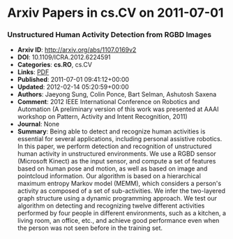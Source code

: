 # Arxiv Papers in cs.CV on 2011-07-01
### Unstructured Human Activity Detection from RGBD Images
- **Arxiv ID**: http://arxiv.org/abs/1107.0169v2
- **DOI**: 10.1109/ICRA.2012.6224591
- **Categories**: **cs.RO**, cs.CV
- **Links**: [PDF](http://arxiv.org/pdf/1107.0169v2)
- **Published**: 2011-07-01 09:41:12+00:00
- **Updated**: 2012-02-14 05:20:59+00:00
- **Authors**: Jaeyong Sung, Colin Ponce, Bart Selman, Ashutosh Saxena
- **Comment**: 2012 IEEE International Conference on Robotics and Automation (A
  preliminary version of this work was presented at AAAI workshop on Pattern,
  Activity and Intent Recognition, 2011)
- **Journal**: None
- **Summary**: Being able to detect and recognize human activities is essential for several applications, including personal assistive robotics. In this paper, we perform detection and recognition of unstructured human activity in unstructured environments. We use a RGBD sensor (Microsoft Kinect) as the input sensor, and compute a set of features based on human pose and motion, as well as based on image and pointcloud information. Our algorithm is based on a hierarchical maximum entropy Markov model (MEMM), which considers a person's activity as composed of a set of sub-activities. We infer the two-layered graph structure using a dynamic programming approach. We test our algorithm on detecting and recognizing twelve different activities performed by four people in different environments, such as a kitchen, a living room, an office, etc., and achieve good performance even when the person was not seen before in the training set.



